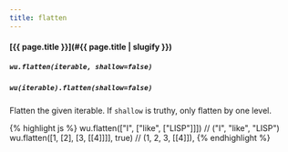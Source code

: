 ```yaml
---
title: flatten
---
```

#### [{{ page.title }}](#{{ page.title | slugify }})
##### `wu.flatten(iterable, shallow=false)`
##### `wu(iterable).flatten(shallow=false)`

Flatten the given iterable. If `shallow` is truthy, only flatten by one level.

{% highlight js %}
wu.flatten(["I", ["like", ["LISP"]]])
// ("I", "like", "LISP")
wu.flatten([1, [2], [3, [[4]]]], true)
// (1, 2, 3, [[4]]),
{% endhighlight %}
